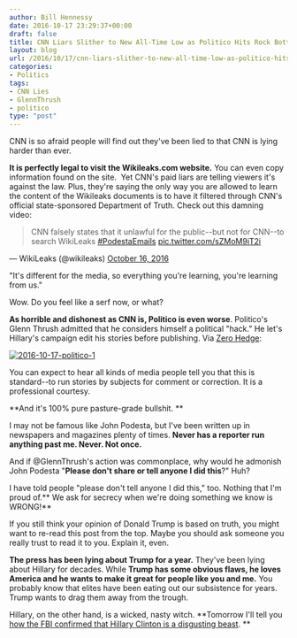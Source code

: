 ```yaml
---
author: Bill Hennessy
date: 2016-10-17 23:29:37+00:00
draft: false
title: CNN Liars Slither to New All-Time Low as Politico Hits Rock Bottom
layout: blog
url: /2016/10/17/cnn-liars-slither-to-new-all-time-low-as-politico-hits-rock-bottom/
categories:
- Politics
tags:
- CNN Lies
- GlennThrush
- politico
type: "post"
---
```


CNN is so afraid people will find out they've been lied to that CNN is lying harder than ever.

**It is perfectly legal to visit the Wikileaks.com website.** You can even copy information found on the site.  Yet CNN's paid liars are telling viewers it's against the law. Plus, they're saying the only way you are allowed to learn the content of the Wikileaks documents is to have it filtered through CNN's official state-sponsored Department of Truth. Check out this damning video:



> 

> 
> CNN falsely states that it unlawful for the public--but not for CNN--to search WikiLeaks [#PodestaEmails](https://twitter.com/hashtag/PodestaEmails?src=hash) [pic.twitter.com/sZMoM9iT2i](https://t.co/sZMoM9iT2i)
> 
> 
— WikiLeaks (@wikileaks) [October 16, 2016](https://twitter.com/wikileaks/status/787749893649600512)





"It's different for the media, so everything you're learning, you're learning from us."

Wow. Do you feel like a serf now, or what?

**As horrible and dishonest as CNN is, Politico is even worse**. Politico's Glenn Thrush admitted that he considers himself a political "hack." He let's Hillary's campaign edit his stories before publishing. Via [Zero Hedge](https://www.zerohedge.com/news/2016-10-17/politicos-chief-political-correspondent-admits-i-have-become-hack):

[![2016-10-17-politico-1](https://hennessysview.com/wp-content/uploads/2016/10/2016.10.17-Politico-1.jpg)
](https://www.zerohedge.com/news/2016-10-17/politicos-chief-political-correspondent-admits-i-have-become-hack)

You can expect to hear all kinds of media people tell you that this is standard--to run stories by subjects for comment or correction. It is a professional courtesy.

**And it's 100% pure pasture-grade bullshit. **

I may not be famous like John Podesta, but I've been written up in newspapers and magazines plenty of times. **Never has a reporter run anything past me. Never. Not once.**

And if @GlennThrush's action was commonplace, why would he admonish John Podesta "**Please don't share or tell anyone I did this**?" Huh?

I have told people "please don't tell anyone I did this," too. Nothing that I'm proud of.** We ask for secrecy when we're doing something we know is WRONG!**

If you still think your opinion of Donald Trump is based on truth, you might want to re-read this post from the top. Maybe you should ask someone you really trust to read it to you. Explain it, even.

**The press has been lying about Trump for a year.** They've been lying about Hillary for decades. While **Trump has some obvious flaws, he loves America and he wants to make it great for people like you and me.** You probably know that elites have been eating out our subsistence for years. Trump wants to drag them away from the trough.

Hillary, on the other hand, is a wicked, nasty witch. **Tomorrow I'll tell you [how the FBI confirmed that Hillary Clinton is a disgusting beast](https://hennessysview.com/2016/10/17/despicable-hillary-exposed-by-fbi/). **
